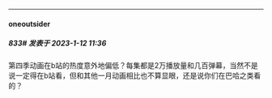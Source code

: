 

*****

####  oneoutsider  
##### 833#       发表于 2023-1-12 11:36

第四季动画在b站的热度意外地偏低？每集都是2万播放量和几百弹幕，当然不是说一定得在b站看，但和其他一月动画相比也不算显眼，还是说你们在巴哈之类看的？

